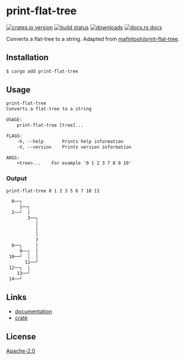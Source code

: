 # print-flat-tree
[![crates.io version][1]][2] [![build status][3]][4]
[![downloads][5]][6] [![docs.rs docs][7]][8]

Converts a flat-tree to a string. Adapted from
[mafintosh/print-flat-tree](https://github.com/mafintosh/print-flat-tree).

## Installation
```sh
$ cargo add print-flat-tree
```

## Usage
```txt
print-flat-tree
Converts a flat-tree to a string

USAGE:
    print-flat-tree [tree]...

FLAGS:
    -h, --help       Prints help information
    -V, --version    Prints version information

ARGS:
    <tree>...    For example '0 1 2 3 7 8 9 10'
```

### Output
```txt
print-flat-tree 0 1 2 3 5 6 7 10 11

  0──┐
     1──┐
  2──┘  │
        3──┐
           │
           │
           │
           7
  8──┐     │
     9──┐  │
 10──┘  │  │
       11──┘
 12──┐  │
    13──┘
 14──┘
````

## Links
- [documentation][8]
- [crate][2]

## License
[Apache-2.0](./LICENSE)

[1]: https://img.shields.io/crates/v/print-flat-tree.svg?style=flat-square
[2]: https://crates.io/crate/print-flat-tree
[3]: https://img.shields.io/travis/datrs/print-flat-tree.svg?style=flat-square
[4]: https://travis-ci.org/datrs/print-flat-tree
[5]: https://img.shields.io/crates/d/print-flat-tree.svg?style=flat-square
[6]: https://crates.io/crate/print-flat-tree
[7]: https://docs.rs/print-flat-tree/badge.svg
[8]: https://docs.rs/print-flat-tree
